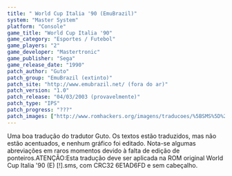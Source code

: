 ```yaml
---
title: " World Cup Italia '90 (EmuBrazil)"
system: "Master System"
platform: "Console"
game_title: "World Cup Italia '90"
game_category: "Esportes / Futebol"
game_players: "2"
game_developer: "Mastertronic"
game_publisher: "Sega"
game_release_date: "1990"
patch_author: "Guto"
patch_group: "EmuBrazil (extinto)"
patch_site: "http://www.emubrazil.net/ (fora do ar)"
patch_version: "1.0"
patch_release: "04/03/2003 (provavelmente)"
patch_type: "IPS"
patch_progress: "???"
patch_images: ["http://www.romhackers.org/imagens/traducoes/%5BSMS%5D%20World%20Cup%20Italia%20'90%20-%20EmuBrazil%20-%201.png","http://www.romhackers.org/imagens/traducoes/%5BSMS%5D%20World%20Cup%20Italia%20'90%20-%20EmuBrazil%20-%202.png","http://www.romhackers.org/imagens/traducoes/%5BSMS%5D%20World%20Cup%20Italia%20'90%20-%20EmuBrazil%20-%203.png"]
---
```

Uma boa tradução do tradutor Guto. Os textos estão traduzidos, mas não estão acentuados, e nenhum gráfico foi editado. Nota-se algumas abreviações em raros momentos devido à falta de edição de ponteiros.ATENÇÃO:Esta tradução deve ser aplicada na ROM original World Cup Italia '90 (E) [!].sms, com CRC32 6E1AD6FD e sem cabeçalho.